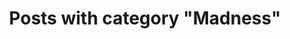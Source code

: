 ---
layout: categorypage
title: Posts with category "Madness"
tag: Madness
slug: madness
categories: [Madness, Lunatic Ravings, Civilization, Politics, Religion, Wonder, News, Activities, Web Activities, EV, Family, Eri, Nathan, Tatiana, Programming, Submissions]
permalink: /progress/category/madness
robots: noindex
---